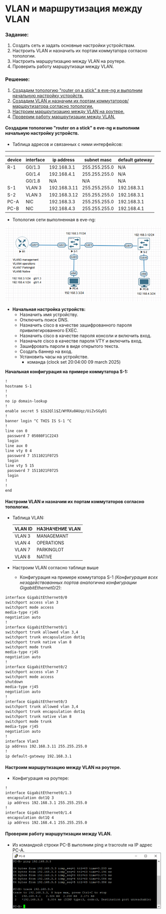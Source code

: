 # VLAN и маршрутизация между VLAN
### Задание: 
 1. Создать сеть и задать основные настройки устройствам.
 2. Настроить VLAN и назначить их портам коммутатора согласно топологии.
 3. Настроить маршрутизацию между VLAN на роутере.
 4. Проверить работу маршрутизаци между VLAN.
### Решение:
 1. [Создадим топологию "router on a stick" в eve-ng и выполним начальную настройку устройств.](#title1)
 2. [Создадим VLAN и назначим их портам коммутаторов/маршрутизатора согласно топологии.](#title2)
 3. [Настроим маршрутизацию между VLAN на роутере.](#title3)
 4. [Проверим работу маршрутизации между VLAN.](#title4)
#### <a id="title1">Создадим топологию "router on a stick" в eve-ng и выполним начальную настройку устройств.</a>

- Таблица адресов и связанных с ними интерфейсов:
----------------------------------------------------------------------------------   
| device | interface | ip address | subnet masc | default gateway | 
| ----   | --------  | --------   | --------    | -------------   |
 | R-1  | G0/1.3     |  192.168.3.1 | 255.255.255.0| N/A |
 |       | G0/1.4 | 192.168.4.1 | 255.255.255.0 | N/A |
  |       | G0/1.8|   N/A |  N/A|  N/A|  N/A|
  |S-1| VLAN 3| 192.168.3.11 | 255.255.255.0 | 192.168.3.1 |
  |S-2 | VLAN 3| 192.168.3.12 | 255.255.255.0 | 192.168.3.1 |
  |PC-A | NIC | 192.168.3.3 | 255.255.255.0 | 192.168.3.1 | 
  |PC-B | NIC |192.168.4.3 | 255.255.255.0 | 192.168.4.1 |
  
  - Топология сети выполненная в eve-ng:

![топология сети](https://github.com/MIranaNightshade/otus-networks/blob/main/lab1_VLAN/jpeg/%D1%82%D0%BE%D0%BF%D0%BE%D0%BB%D0%BE%D0%B3%D0%B8%D1%8F%20%D1%81%D0%B5%D1%82%D0%B8.png)  

- **Начальная настройка устройств:**
  -  Назначить имя устройству.
  -  Отключить поиск DNS.
  -  Назначить cisco в качестве зашифрованного пароля привилегированного EXEC.
  -  Назначить cisco в качестве пароля консоли и включить вход.
  -  Назначьте cisco в качестве пароля VTY и включить вход.
  -  Зашифровать пароли в виде открытого текста.
  -  Создать баннер на вход.
  -  Установить часы на устройстве.
     - команда (clock set 20:04:00 09 march 2025)

**Начальная конфигурация на примере коммутатора S-1:**
```
!
hostname S-1
!
!
no ip domain-lookup
!
enable secret 5 $1$2Ql1$Z/WYRXu0AUqz/UiZvSGyD1
!
banner login ^C THIS IS S-1 ^C
!
line con 0
 password 7 05080F1C2243
 login
line aux 0
line vty 0 4
 password 7 1511021F0725
 login
line vty 5 15
 password 7 1511021F0725
 login
!
!
end
```
           
#### <a id="title2">Настроим VLAN и назначим их портам коммутаторов согласно топологии.</a>
- Таблица VLAN:
  
  |VLAN ID | НАЗНАЧЕНИЕ VLAN |
  | --- | ---|
  |VLAN 3 | MANAGEMANT|
  |VLAN 4 | OPERATIONS|
  |VLAN 7| PARKINGLOT |
  |VLAN 8 | NATIVE |
  
- Настроим VLAN согласно таблице выше 
  - Конфигурация на примере коммутатора S-1
    *(Конфигурация всех незадействованных портов аналогична конфигурации GigabitEthernet0/2)*:
 
 ```
interface GigabitEthernet0/0
 switchport access vlan 3
 switchport mode access
 media-type rj45
 negotiation auto
!
interface GigabitEthernet0/1
 switchport trunk allowed vlan 3,4
 switchport trunk encapsulation dot1q
 switchport trunk native vlan 8
 switchport mode trunk
 media-type rj45
 negotiation auto
!
interface GigabitEthernet0/2
 switchport access vlan 7
 switchport mode access
 shutdown
 media-type rj45
 negotiation auto
!
interface GigabitEthernet0/3
 switchport trunk allowed vlan 3,4
 switchport trunk encapsulation dot1q
 switchport trunk native vlan 8
 switchport mode trunk
 media-type rj45
 negotiation auto
!
interface Vlan3
 ip address 192.168.3.11 255.255.255.0
!
ip default-gateway 192.168.3.1
```
    
#### <a id="title3">Настроим маршрутизацию между VLAN на роутере.</a>
- Конфигурация на роутере:
```
!
interface GigabitEthernet0/1.3
 encapsulation dot1Q 3
 ip address 192.168.3.1 255.255.255.0
!
interface GigabitEthernet0/1.4
 encapsulation dot1Q 4
 ip address 192.168.4.1 255.255.255.0
```
  
#### <a id="title4">Проверим работу маршрутизации между VLAN.</a>
- Из командной строки PC-B выполним ping и tracroute на IP адрес PC-A.
  ![проверка](https://github.com/MIranaNightshade/otus-networks/blob/main/lab1_VLAN/jpeg/%D0%BF%D1%80%D0%BE%D0%B2%D0%B5%D1%80%D0%BA%D0%B0.png)

